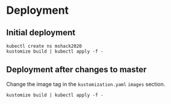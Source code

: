 # Deployment

## Initial deployment

```
kubectl create ns mshack2020
kustomize build | kubectl apply -f -
```

## Deployment after changes to master

Change the image tag in the `kustomization.yaml` `images` section.

```
kustomize build | kubectl apply -f -
```
